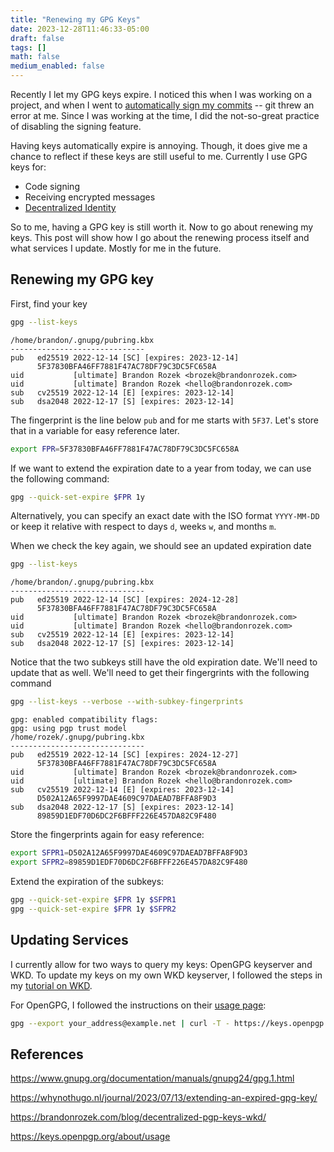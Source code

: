 ```yaml
---
title: "Renewing my GPG Keys"
date: 2023-12-28T11:46:33-05:00
draft: false
tags: []
math: false
medium_enabled: false
---
```


Recently I let my GPG keys expire. I noticed this when I was working on a project, and when I went to [automatically sign my commits](/blog/signingcommits/) -- git threw an error at me. Since I was working at the time, I did the not-so-great practice of disabling the signing feature. 

Having keys automatically expire is annoying. Though, it does give me a chance to reflect if these keys are still useful to me.  Currently I use GPG keys for: 

- Code signing
- Receiving encrypted messages
- [Decentralized Identity](/blog/decentralized-identity-pgp-keyoxide/)

So to me, having a GPG key is still worth it. Now to go about renewing my keys. This post will show how I go about the renewing process itself and what services I update. Mostly for me in the future.

## Renewing my GPG key

First, find your key

```bash
gpg --list-keys
```

```
/home/brandon/.gnupg/pubring.kbx
------------------------------
pub   ed25519 2022-12-14 [SC] [expires: 2023-12-14]
      5F37830BFA46FF7881F47AC78DF79C3DC5FC658A
uid           [ultimate] Brandon Rozek <brozek@brandonrozek.com>
uid           [ultimate] Brandon Rozek <hello@brandonrozek.com>
sub   cv25519 2022-12-14 [E] [expires: 2023-12-14]
sub   dsa2048 2022-12-17 [S] [expires: 2023-12-14]
```

The fingerprint is the line below `pub` and for me starts with `5F37`. Let's store that in a variable for easy reference later.

```bash
export FPR=5F37830BFA46FF7881F47AC78DF79C3DC5FC658A
```

If we want to extend the expiration date to a year from today, we can use the following command:

```bash
gpg --quick-set-expire $FPR 1y
```

Alternatively, you can specify an exact date with the ISO format `YYYY-MM-DD` or keep it relative with respect to days `d`, weeks `w`, and months `m`.

When we check the key again, we should see an updated expiration date

```bash
gpg --list-keys
```

```
/home/brandon/.gnupg/pubring.kbx
------------------------------
pub   ed25519 2022-12-14 [SC] [expires: 2024-12-28]
      5F37830BFA46FF7881F47AC78DF79C3DC5FC658A
uid           [ultimate] Brandon Rozek <brozek@brandonrozek.com>
uid           [ultimate] Brandon Rozek <hello@brandonrozek.com>
sub   cv25519 2022-12-14 [E] [expires: 2023-12-14]
sub   dsa2048 2022-12-17 [S] [expires: 2023-12-14]
```

Notice that the two subkeys still have the old expiration date. We'll need to update that as well. We'll need to get their fingergrints with the following command

```bash
gpg --list-keys --verbose --with-subkey-fingerprints
```

```
gpg: enabled compatibility flags:
gpg: using pgp trust model
/home/rozek/.gnupg/pubring.kbx
------------------------------
pub   ed25519 2022-12-14 [SC] [expires: 2024-12-27]
      5F37830BFA46FF7881F47AC78DF79C3DC5FC658A
uid           [ultimate] Brandon Rozek <brozek@brandonrozek.com>
uid           [ultimate] Brandon Rozek <hello@brandonrozek.com>
sub   cv25519 2022-12-14 [E] [expires: 2023-12-14]
      D502A12A65F9997DAE4609C97DAEAD7BFFA8F9D3
sub   dsa2048 2022-12-17 [S] [expires: 2023-12-14]
      89859D1EDF70D6DC2F6BFFF226E457DA82C9F480
```

Store the fingerprints again for easy reference:

```bash
export SFPR1=D502A12A65F9997DAE4609C97DAEAD7BFFA8F9D3
export SFPR2=89859D1EDF70D6DC2F6BFFF226E457DA82C9F480
```

Extend the expiration of the subkeys:

```bash
gpg --quick-set-expire $FPR 1y $SFPR1
gpg --quick-set-expire $FPR 1y $SFPR2
```



## Updating Services

I currently allow for two ways to query my keys: OpenGPG keyserver and WKD. To update my keys on my own WKD keyserver, I followed the steps in my [tutorial on WKD](/blog/decentralized-pgp-keys-wkd). 

For OpenGPG, I followed the instructions on their [usage page](https://keys.openpgp.org/about/usage):

```bash
gpg --export your_address@example.net | curl -T - https://keys.openpgp.org 
```

## References

https://www.gnupg.org/documentation/manuals/gnupg24/gpg.1.html

https://whynothugo.nl/journal/2023/07/13/extending-an-expired-gpg-key/

https://brandonrozek.com/blog/decentralized-pgp-keys-wkd/

https://keys.openpgp.org/about/usage
